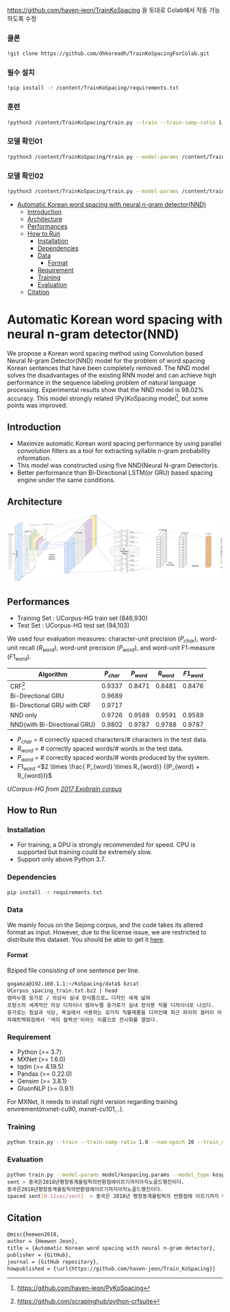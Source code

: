 https://github.com/haven-jeon/TrainKoSpacing 을 토대로 Colab에서 작동 가능하도록 수정

### 클론
```bash
!git clone https://github.com/dhkoreadh/TrainKoSpacingForColab.git
```

### 필수 설치
```bash
!pip install -r /content/TrainKoSpacing/requirements.txt
```

### 훈련
```bash
!python3 /content/TrainKoSpacing/train.py --train --train-samp-ratio 1.0 --num-epoch 20 --train_data /content/train_oko.txt.bz2 --test_data /content/test_oko.txt.bz2 --outputs train_log_to --model_type kospacing
```

### 모델 확인01
```bash
!python3 /content/TrainKoSpacing/train.py --model-params /content/TrainKoSpacing/model/kospacing.params --model_type kospacing
```

### 모델 확인02
```bash
!python3 /content/TrainKoSpacing/train.py --model-params /content/train_log_to/kospacing_15.params --model_type kospacing
```








- [Automatic Korean word spacing with neural n-gram detector(NND)](#automatic-korean-word-spacing-with-neural-n-gram-detectornnd)
	- [Introduction](#introduction)
	- [Architecture](#architecture)
	- [Performances](#performances)
	- [How to Run](#how-to-run)
		- [Installation](#installation)
		- [Dependencies](#dependencies)
		- [Data](#data)
			- [Format](#format)
		- [Requirement](#requirement)
		- [Training](#training)
		- [Evaluation](#evaluation)
	- [Citation](#citation)
  

# Automatic Korean word spacing with neural n-gram detector(NND)

We propose a Korean word spacing method using Convolution based Neural N-gram Detector(NND) model for the problem of word spacing Korean sentences that have been completely removed. The NND model solves the disadvantages of the existing RNN model and can achieve high performance in the sequence labeling problem of natural language processing. Experimental results show that the NND model is 98.02% accuracy.
This model strongly related (Py)KoSpacing model[^2], but some points was improved.

## Introduction

- Maximize automatic Korean word spacing performance by using parallel convolution filters as a tool for extracting syllable n-gram probability information.
- This model was constructed using five NND(Neural N-gram Detector)s.
- Better performance than Bi-Directional LSTM(or GRU) based spacing engine under the same conditions.

## Architecture

![kosapcing_img](img/kosapcing_img.png)

## Performances

- Training Set : UCorpus-HG train set (846,930)
- Test Set :  UCorpus-HG test set (94,103)

We used four evaluation measures: character-unit precision ($P_{char}$), word-unit recall ($R_{word}$), word-unit precision ($P_{word}$), and word-unit F1-measure ($F1_{word}$).


| Algorithm                     | $P_{char}$ | $P_{word}$ | $R_{word}$ | $F1_{word}$ |
| ------------------ | ---------- | ---------- | ---------- | ---------- |
| CRF[^1]       | 0.9337     |     0.8471       |   0.8481         |   0.8476       |
| Bi-Directional GRU   |   0.9689    |    |     |      |
| Bi-Directional GRU with CRF     |    0.9717    |            |            |            |
| NND only      |   0.9726     |     0.9588   |    0.9591   |    0.9589    |
| NND(with  Bi-Directional GRU)      | 0.9802     |   0.9787    |    0.9788     |    0.9787        |

- $P_{char}$ = # correctly spaced characters/# characters in the test data.
- $R_{word}$ = # correctly spaced words/# words in the test data.
- $P_{word}$ = # correctly spaced words/# words produced by the system.
- $F1_{word}$ =$2 \times \frac{  P_{word}  \times R_{word}} {(P_{word} + R_{word})}$

*UCorpus-HG from [2017 Exobrain corpus](http://aiopen.etri.re.kr/service_corpus.php)*

## How to Run


### Installation

- For training, a GPU is strongly recommended for speed. CPU is supported but training could be extremely slow.
- Support only above Python 3.7.

### Dependencies

```bash
pip install -r requirements.txt
```

### Data

We mainly focus on the Sejong corpus, and the code takes its altered format as input. However, due to the license issue, we are restricted to distribute this dataset. You should be able to get it [here](http://aiopen.etri.re.kr/service_corpus.php).

#### Format

Bziped file consisting of one sentence per line.

```
gogamza@192.168.1.1:~/KoSpacing/data$ bzcat UCorpus_spacing_train.txt.bz2 | head
엠마누엘 웅가로 / 의상서 실내 장식품으로… 디자인 세계 넓혀
프랑스의 세계적인 의상 디자이너 엠마누엘 웅가로가 실내 장식용 직물 디자이너로 나섰다.
웅가로는 침실과 식당, 욕실에서 사용하는 갖가지 직물제품을 디자인해 최근 파리의 갤러리 라파예트백화점에서 '색의 컬렉션'이라는 이름으로 전시회를 열었다.
```

### Requirement

- Python (>= 3.7)
- MXNet (>= 1.6.0)
- tqdm (>= 4.19.5)
- Pandas (>= 0.22.0)
- Gensim (>= 3.8.1)
- GluonNLP (>= 0.9.1)

For MXNet, it needs to install right version regarding training envirement(mxnet-cu90, mxnet-cu101,..).

### Training

```bash
python train.py --train --train-samp-ratio 1.0 --num-epoch 20 --train_data data/UCorpus_spacing_train.txt.bz2 --test_data data/UCorpus_spacing_test.txt.bz2 --outputs train_log_to --model_type kospacing 
```

### Evaluation

```bash
python train.py --model-params model/kospacing.params --model_type kospacing
sent > 중국은2018년평창동계올림픽의반환점에이르기까지아직노골드행진이다.
중국은2018년평창동계올림픽의반환점에이르기까지아직노골드행진이다.
spaced sent[0.12sec/sent]  > 중국은 2018년 평창동계올림픽의 반환점에 이르기까지 아직 노골드 행진이다.  
```

## Citation

```markdowns
@misc{heewon2018,
author = {Heewon Jeon},
title = {Automatic Korean word spacing with neural n-gram detector},
publisher = {GitHub},
journal = {GitHub repository},
howpublished = {\url{https://github.com/haven-jeon/Train_KoSpacing}}
```

[^1]: https://github.com/scrapinghub/python-crfsuite
[^2]: https://github.com/haven-jeon/PyKoSpacing
